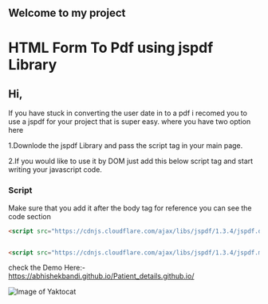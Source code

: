 ## Welcome to my project

# HTML Form To Pdf using jspdf Library

## Hi, 

If you have stuck in converting the user date in to a pdf i recomed you to use a jspdf for your project that is super easy. where you have two option here 

1.Downlode the jspdf Library and pass the script tag in your main page.

2.If you would like to use it by DOM just add this below script tag and start writing your javascript code.

### Script

Make sure that you add it after the body tag for reference you can see the code section

```markdown
<script src="https://cdnjs.cloudflare.com/ajax/libs/jspdf/1.3.4/jspdf.debug.js" integrity="sha512-234m/ySxaBP6BRdJ4g7jYG7uI9y2E74dvMua1JzkqM3LyWP43tosIqET873f3m6OQ/0N6TKyqXG4fLeHN9vKkg==" crossorigin="anonymous"></script>


<script src="https://cdnjs.cloudflare.com/ajax/libs/jspdf/1.3.4/jspdf.min.js" integrity="sha512-1g3IT1FdbHZKcBVZzlk4a4m5zLRuBjMFMxub1FeIRvR+rhfqHFld9VFXXBYe66ldBWf+syHHxoZEbZyunH6Idg==" crossorigin="anonymous"></script>
```


check the Demo Here:- https://abhishekbandi.github.io/Patient_details.github.io/


![Image of Yaktocat](https://drive.google.com/file/d/1dByKBzd1MJDlJJHg7H8jtN7ztLeFwMpz/view)
